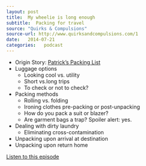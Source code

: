 ```yaml
---
layout: post
title:  My wheelie is long enough
subtitle:  Packing for travel
source: "Quirks & Compulsions"
source-url: http://www.quirksandcompulsions.com/1
date:   2014-07-21
categories:   podcast
---
```


* Origin Story: [Patrick’s Packing List](https://github.com/pmarsceill/packing-list/blob/master/packing-list.md)
* Luggage options
  * Looking cool vs. utility
  * Short vs.long trips
  * To check or not to check?
* Packing methods
  * Rolling vs. folding
  * Ironing clothes pre-packing or post-unpacking
  * How do you pack a suit or blazer?
  * Are garment bags a trap? Spoiler alert: yes.
* Dealing with dirty laundry
  * Eliminating cross-contamination
* Unpacking upon arrival at destination
* Unpacking upon return home

<div class="spacing-above">
  <a href="http://www.quirksandcompulsions.com/1" class="primary-button">Listen to this episode</a>
</div>
